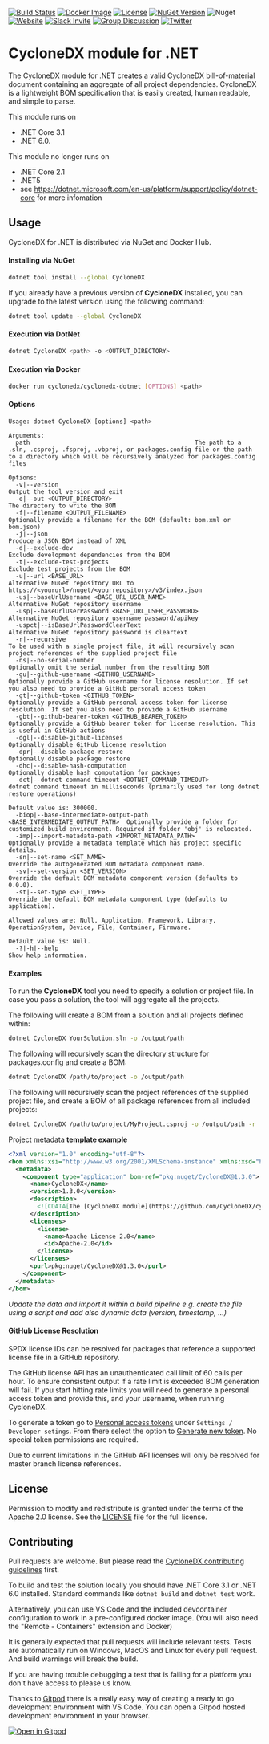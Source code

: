 [![Build Status](https://github.com/CycloneDX/cyclonedx-dotnet/workflows/.NET%20Core%20CI/badge.svg)](https://github.com/CycloneDX/cyclonedx-dotnet/actions?workflow=.NET+Core+CI)
[![Docker Image](https://img.shields.io/badge/docker-image-brightgreen?style=flat&logo=docker)](https://hub.docker.com/r/cyclonedx/cyclonedx-dotnet)
[![License](https://img.shields.io/badge/license-Apache%202.0-brightgreen.svg)][License]
[![NuGet Version](https://img.shields.io/nuget/v/CycloneDX.svg)](https://www.nuget.org/packages/CycloneDX/)
![Nuget](https://img.shields.io/nuget/dt/CycloneDX.svg)
[![Website](https://img.shields.io/badge/https://-cyclonedx.org-blue.svg)](https://cyclonedx.org/)
[![Slack Invite](https://img.shields.io/badge/Slack-Join-blue?logo=slack&labelColor=393939)](https://cyclonedx.org/slack/invite)
[![Group Discussion](https://img.shields.io/badge/discussion-groups.io-blue.svg)](https://groups.io/g/CycloneDX)
[![Twitter](https://img.shields.io/twitter/url/http/shields.io.svg?style=social&label=Follow)](https://twitter.com/CycloneDX_Spec)

# CycloneDX module for .NET

The CycloneDX module for .NET creates a valid CycloneDX bill-of-material document containing an aggregate of all project dependencies. CycloneDX is a lightweight BOM specification that is easily created, human readable, and simple to parse.

This module runs on 
*   .NET Core 3.1 
*   .NET 6.0.

This module no longer runs on

*   .NET Core 2.1
*   .NET5 
*   see https://dotnet.microsoft.com/en-us/platform/support/policy/dotnet-core for more infomation

## Usage

CycloneDX for .NET is distributed via NuGet and Docker Hub. 

#### Installing via NuGet

```bash
dotnet tool install --global CycloneDX
```

If you already have a previous version of **CycloneDX** installed, you can upgrade to the latest version using the following command:

```bash
dotnet tool update --global CycloneDX
```

#### Execution via DotNet

```bash
dotnet CycloneDX <path> -o <OUTPUT_DIRECTORY>
```

#### Execution via Docker

```bash
docker run cyclonedx/cyclonedx-dotnet [OPTIONS] <path>
```

#### Options

```text
Usage: dotnet CycloneDX [options] <path>

Arguments:
  path                                              The path to a .sln, .csproj, .fsproj, .vbproj, or packages.config file or the path to a directory which will be recursively analyzed for packages.config files

Options:
  -v|--version                                                           Output the tool version and exit
  -o|--out <OUTPUT_DIRECTORY>                                            The directory to write the BOM
  -f|--filename <OUTPUT_FILENAME>                                        Optionally provide a filename for the BOM (default: bom.xml or bom.json)
  -j|--json                                                              Produce a JSON BOM instead of XML
  -d|--exclude-dev                                                       Exclude development dependencies from the BOM
  -t|--exclude-test-projects                                             Exclude test projects from the BOM
  -u|--url <BASE_URL>                                                    Alternative NuGet repository URL to https://<yoururl>/nuget/<yourrepository>/v3/index.json
  -us|--baseUrlUsername <BASE_URL_USER_NAME>                             Alternative NuGet repository username
  -usp|--baseUrlUserPassword <BASE_URL_USER_PASSWORD>                    Alternative NuGet repository username password/apikey
  -uspct|--isBaseUrlPasswordClearText                                    Alternative NuGet repository password is cleartext
  -r|--recursive                                                         To be used with a single project file, it will recursively scan project references of the supplied project file
  -ns|--no-serial-number                                                 Optionally omit the serial number from the resulting BOM
  -gu|--github-username <GITHUB_USERNAME>                                Optionally provide a GitHub username for license resolution. If set you also need to provide a GitHub personal access token
  -gt|--github-token <GITHUB_TOKEN>                                      Optionally provide a GitHub personal access token for license resolution. If set you also need to provide a GitHub username
  -gbt|--github-bearer-token <GITHUB_BEARER_TOKEN>                       Optionally provide a GitHub bearer token for license resolution. This is useful in GitHub actions
  -dgl|--disable-github-licenses                                         Optionally disable GitHub license resolution
  -dpr|--disable-package-restore                                         Optionally disable package restore
  -dhc|--disable-hash-computation                                        Optionally disable hash computation for packages
  -dct|--dotnet-command-timeout <DOTNET_COMMAND_TIMEOUT>                 dotnet command timeout in milliseconds (primarily used for long dotnet restore operations)
                                                                         Default value is: 300000.
  -biop|--base-intermediate-output-path <BASE_INTERMEDIATE_OUTPUT_PATH>  Optionally provide a folder for customized build environment. Required if folder 'obj' is relocated.
  -imp|--import-metadata-path <IMPORT_METADATA_PATH>                     Optionally provide a metadata template which has project specific details.
  -sn|--set-name <SET_NAME>                                              Override the autogenerated BOM metadata component name.
  -sv|--set-version <SET_VERSION>                                        Override the default BOM metadata component version (defaults to 0.0.0).
  -st|--set-type <SET_TYPE>                                              Override the default BOM metadata component type (defaults to application).
                                                                         Allowed values are: Null, Application, Framework, Library, OperationSystem, Device, File, Container, Firmware.
                                                                         Default value is: Null.
  -?|-h|--help                                                           Show help information. 
```

#### Examples
To run the **CycloneDX** tool you need to specify a solution or project file. In case you pass a solution, the tool will aggregate all the projects.

The following will create a BOM from a solution and all projects defined within:
```bash
dotnet CycloneDX YourSolution.sln -o /output/path
```

The following will recursively scan the directory structure for packages.config and create a BOM:
```bash
dotnet CycloneDX /path/to/project -o /output/path
```

The following will recursively scan the project references of the supplied project file, and create a BOM of all package references from all included projects:
```bash
dotnet CycloneDX /path/to/project/MyProject.csproj -o /output/path -r
```

Project [metadata](https://cyclonedx.org/docs/1.2/#type_metadata) **template example**

```xml
<?xml version="1.0" encoding="utf-8"?>
<bom xmlns:xsi="http://www.w3.org/2001/XMLSchema-instance" xmlns:xsd="http://www.w3.org/2001/XMLSchema" serialNumber="urn:uuid:087d0712-f591-4995-ba76-03f1c5c48884" version="1" xmlns="http://cyclonedx.org/schema/bom/1.2">
  <metadata>
    <component type="application" bom-ref="pkg:nuget/CycloneDX@1.3.0">
      <name>CycloneDX</name>
      <version>1.3.0</version>
      <description>
        <![CDATA[The [CycloneDX module](https://github.com/CycloneDX/cyclonedx-dotnet) for .NET creates a valid CycloneDX bill-of-material document containing an aggregate of all project dependencies. CycloneDX is a lightweight BOM specification that is easily created, human readable, and simple to parse.]]>
      </description>
      <licenses>
        <license>
          <name>Apache License 2.0</name>
          <id>Apache-2.0</id>
        </license>
      </licenses>
      <purl>pkg:nuget/CycloneDX@1.3.0</purl>
    </component>
  </metadata>
</bom>
``` 

_Update the data and import it within a build pipeline e.g. create the file using a script and add also dynamic data (version, timestamp, ...)_ 

#### GitHub License Resolution

SPDX license IDs can be resolved for packages that reference a supported license
file in a GitHub repository.

The GitHub license API has an unauthenticated call limit of 60 calls per hour.
To ensure consistent output if a rate limit is exceeded BOM generation will
fail. If you start hitting rate limits you will need to generate a personal
access token and provide this, and your username, when running CycloneDX.

To generate a token go to
[Personal access tokens](https://github.com/settings/tokens) under
`Settings / Developer setings`. From there select the option to
[Generate new token](https://github.com/settings/tokens/new). No special token
permissions are required.

Due to current limitations in the GitHub API licenses will only be resolved for
master branch license references.

## License

Permission to modify and redistribute is granted under the terms of the Apache 2.0 license. See the [LICENSE] file for the full license.

[License]: https://github.com/CycloneDX/cyclonedx-dotnet/blob/master/LICENSE

## Contributing

Pull requests are welcome. But please read the
[CycloneDX contributing guidelines](https://github.com/CycloneDX/.github/blob/master/CONTRIBUTING.md) first.

To build and test the solution locally you should have .NET Core 3.1 or .NET 6.0
installed. Standard commands like `dotnet build` and `dotnet test` work.

Alternatively, you can use VS Code and the included devcontainer configuration
to work in a pre-configured docker image. (You will also need the "Remote - Containers"
extension and Docker)

It is generally expected that pull requests will include relevant tests.
Tests are automatically run on Windows, MacOS and Linux for every pull request.
And build warnings will break the build.

If you are having trouble debugging a test that is failing for a platform you
don't have access to please us know.

Thanks to [Gitpod](https://gitpod.io/) there is a really easy way of creating
a ready to go development environment with VS Code. You can open a Gitpod
hosted development environment in your browser.

[![Open in Gitpod](https://gitpod.io/button/open-in-gitpod.svg)](https://gitpod.io/#https://github.com/CycloneDX/cyclonedx-dotnet)
